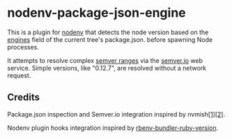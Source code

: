 # nodenv-package-json-engine

This is a plugin for [nodenv](https://github.com/OiNutter/nodenv)
that detects the node version based on the [engines](https://docs.npmjs.com/files/package.json#engines) field of the current tree's package.json.
before spawning Node processes.

It attempts to resolve complex [semver ranges](https://docs.npmjs.com/misc/semver#ranges) via the [semver.io](http://semver.io/) web service.  Simple versions, like "0.12.7", are resolved without a network request.

## Credits

Package.json inspection and Semver.io integration inspired by nvmish[[1]](https://github.com/goodeggs/homebrew-delivery-eng/blob/master/nvmish.sh)[[2]](https://gist.github.com/assaf/ee377a186371e2e269a7).

Nodenv plugin hooks integration inspired by [rbenv-bundler-ruby-version](https://github.com/aripollak/rbenv-bundler-ruby-version).
